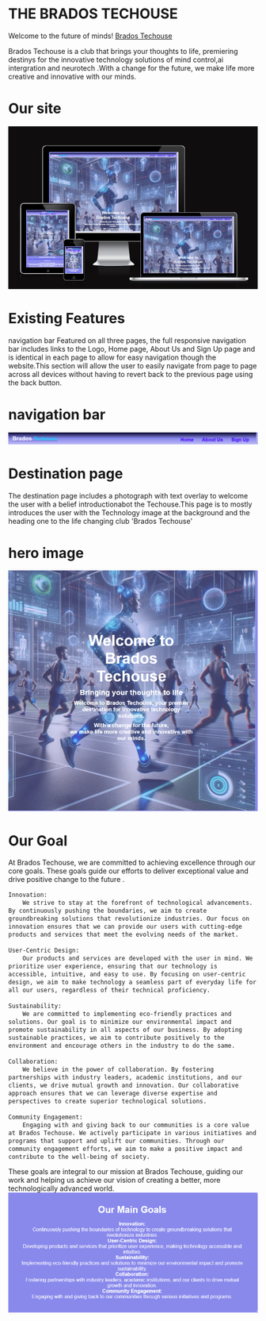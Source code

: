 # THE BRADOS TECHOUSE
Welcome to the future of minds! [Brados Techouse](https://paula2416.github.io/BRADOS-T/)

Brados Techouse is a club that brings your thoughts to life, premiering destinys for the innovative technology solutions of mind control,ai intergration and neurotech .With a change for the future, we make life more creative and innovative with our
 minds.
 # Our site 
 ![site](image.png)
  # Existing Features

navigation bar
        Featured on all three pages, the full responsive navigation bar includes links to the Logo, Home page, About Us and Sign Up page and is identical in each page to allow for easy navigation though the website.This section will allow the user to easily navigate from page to page across all devices without having to revert back to the previous page using the back button.
 # navigation bar
 ![navigation bar](image-1.png)
 # Destination page

   The destination page includes a photograph with text overlay to welcome the user with a belief introductionabot the Techouse.This page is to mostly introduces the user with the Technology image at the background and the heading one to the life changing club 'Brados Techouse' 
# hero image
![hero image](image-2.png)
 
 # Our Goal 
At Brados Techouse, we are committed to achieving excellence through our core goals. These goals guide our efforts to deliver exceptional value and drive positive change to the future .

    Innovation:
        We strive to stay at the forefront of technological advancements. By continuously pushing the boundaries, we aim to create groundbreaking solutions that revolutionize industries. Our focus on innovation ensures that we can provide our users with cutting-edge products and services that meet the evolving needs of the market.

    User-Centric Design:
        Our products and services are developed with the user in mind. We prioritize user experience, ensuring that our technology is accessible, intuitive, and easy to use. By focusing on user-centric design, we aim to make technology a seamless part of everyday life for all our users, regardless of their technical proficiency.

    Sustainability:
        We are committed to implementing eco-friendly practices and solutions. Our goal is to minimize our environmental impact and promote sustainability in all aspects of our business. By adopting sustainable practices, we aim to contribute positively to the environment and encourage others in the industry to do the same.

    Collaboration:
        We believe in the power of collaboration. By fostering partnerships with industry leaders, academic institutions, and our clients, we drive mutual growth and innovation. Our collaborative approach ensures that we can leverage diverse expertise and perspectives to create superior technological solutions.

    Community Engagement:
        Engaging with and giving back to our communities is a core value at Brados Techouse. We actively participate in various initiatives and programs that support and uplift our communities. Through our community engagement efforts, we aim to make a positive impact and contribute to the well-being of society.

These goals are integral to our mission at Brados Techouse, guiding our work and helping us achieve our vision of creating a better, more technologically advanced world.
![our goal](image-3.png)
        
